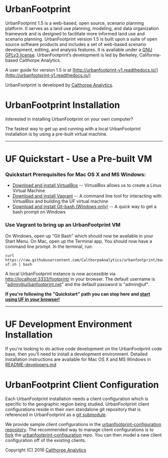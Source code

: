 # UrbanFootprint

UrbanFootprint 1.5 is a web-based, open source, scenario planning platform. It serves as a land use
planning, modeling, and data organization framework and is designed to facilitate more informed land
use and scenario planning. UrbanFootprint version 1.5 is built upon a suite of open source software
products and includes a set of web-based scenario development, editing, and analysis features. It is
available under a [GNU GPLv3 license](LICENSE.txt). UrbanFootprint’s development is led by Berkeley,
California-based Calthorpe Analytics.

A user guide for version 1.5 is at [http://urbanfootprint-v1.readthedocs.io/](http://urbanfootprint-v1.readthedocs.io/)

UrbanFootprint is developed by [Calthorpe Analytics](http://calthorpeanalytics.com/).

# UrbanFootprint Installation

Interested in installing UrbanFootprint on your own computer?

The fastest way to get up and running with a local UrbanFootprint installation is by using a pre-built
virtual machine.

---

# UF Quickstart - Use a Pre-built VM

### Quickstart Prerequisites for Mac OS X and MS Windows:

* [Download and install VirtualBox](https://www.virtualbox.org/wiki/Downloads) -- VirtualBox allows us to create a Linux Virtual Machine
* [Download and install Vagrant](https://www.vagrantup.com/downloads.html) -- A command line tool for interacting with VirtualBox and building the UF virtual machine
* [Download and install Git-bash _(Windows only)_](https://git-scm.com/download/win) -- A quick way to get a bash prompt on Windows

### Use Vagrant to bring up an UrbanFootprint VM

On Windows, open up "Git Bash" which should now be available in your Start Menu. On Mac, open up the Terminal app. You should now have a command line prompt. In the terminal, run:

    curl https://raw.githubusercontent.com/CalthorpeAnalytics/urbanfootprint/master/get-uf.sh | bash

A local UrbanFootprint instance is now accessible via  [http://localhost:3333/footprint/](http://localhost:3333/footprint/) in your browser. The default username is "admin@urbanfootprint.net" and the default password is "admin@uf".

**If you're following the "Quickstart" path you can stop here and [start using UF in your browser!](http://localhost:3333/footprint/)**

---

# UF Development Environment Installation

If you're looking to do active code development on the UrbanFootprint code base, then you'll need to
install a development environment. Detailed installation instructions are available for Mac OS X
and MS Windows in [README-developers.md](README-developers.md)

# UrbanFootprint Client Configuration

Each UrbanFootprint installation needs a client configuration which is specific to the geographic
region being studied. UrbanFootprint client configurations reside in their own standalone git repository
that is referenced in UrbanFootprint as a [git submodule](https://git-scm.com/book/en/v2/Git-Tools-Submodules).

We provide sample client configurations in the [urbanfootprint-configuration repository](https://github.com/CalthorpeAnalytics/urbanfootprint-configuration).
The recommended way to manage client configurations is to [fork](https://help.github.com/articles/fork-a-repo/) the
[urbanfootprint-configuration](https://github.com/CalthorpeAnalytics/urbanfootprint-configuration) repo. You can
then model a new client configuration off of the existing clients.

Copyright (C) 2016 [Calthorpe Analytics](http://calthorpeanalytics.com/)

